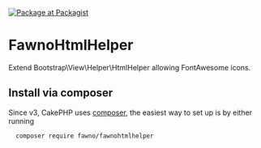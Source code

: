 [![Package at Packagist](https://img.shields.io/packagist/v/fawno/FawnoHtmlHelper.svg?style=plastic)](https://packagist.org/packages/fawno/fawnohtmlhelper)

# FawnoHtmlHelper

Extend Bootstrap\View\Helper\HtmlHelper allowing FontAwesome icons.


Install via composer
--------------------

Since v3, CakePHP uses [composer](http://getcomposer.org), the easiest way to set up is by either running
```
  composer require fawno/fawnohtmlhelper
```

